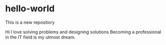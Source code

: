 # hello-world
This is a new repository

Hi I love solving problems and designing solutions
Becoming a professional in the IT field is my utmost dream.
